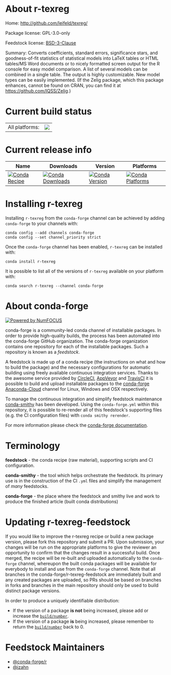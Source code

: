 About r-texreg
==============

Home: http://github.com/leifeld/texreg/

Package license: GPL-3.0-only

Feedstock license: [BSD-3-Clause](https://github.com/conda-forge/r-texreg-feedstock/blob/master/LICENSE.txt)

Summary: Converts coefficients, standard errors, significance stars, and goodness-of-fit statistics of statistical models into LaTeX tables or HTML tables/MS Word documents or to nicely formatted screen output for the R console for easy model comparison. A list of several models can be combined in a single table. The output is highly customizable. New model types can be easily implemented. (If the Zelig package, which this package enhances, cannot be found on CRAN, you can find it at <https://github.com/IQSS/Zelig>.)

Current build status
====================


<table><tr><td>All platforms:</td>
    <td>
      <a href="https://dev.azure.com/conda-forge/feedstock-builds/_build/latest?definitionId=14536&branchName=master">
        <img src="https://dev.azure.com/conda-forge/feedstock-builds/_apis/build/status/r-texreg-feedstock?branchName=master">
      </a>
    </td>
  </tr>
</table>

Current release info
====================

| Name | Downloads | Version | Platforms |
| --- | --- | --- | --- |
| [![Conda Recipe](https://img.shields.io/badge/recipe-r--texreg-green.svg)](https://anaconda.org/conda-forge/r-texreg) | [![Conda Downloads](https://img.shields.io/conda/dn/conda-forge/r-texreg.svg)](https://anaconda.org/conda-forge/r-texreg) | [![Conda Version](https://img.shields.io/conda/vn/conda-forge/r-texreg.svg)](https://anaconda.org/conda-forge/r-texreg) | [![Conda Platforms](https://img.shields.io/conda/pn/conda-forge/r-texreg.svg)](https://anaconda.org/conda-forge/r-texreg) |

Installing r-texreg
===================

Installing `r-texreg` from the `conda-forge` channel can be achieved by adding `conda-forge` to your channels with:

```
conda config --add channels conda-forge
conda config --set channel_priority strict
```

Once the `conda-forge` channel has been enabled, `r-texreg` can be installed with:

```
conda install r-texreg
```

It is possible to list all of the versions of `r-texreg` available on your platform with:

```
conda search r-texreg --channel conda-forge
```


About conda-forge
=================

[![Powered by
NumFOCUS](https://img.shields.io/badge/powered%20by-NumFOCUS-orange.svg?style=flat&colorA=E1523D&colorB=007D8A)](https://numfocus.org)

conda-forge is a community-led conda channel of installable packages.
In order to provide high-quality builds, the process has been automated into the
conda-forge GitHub organization. The conda-forge organization contains one repository
for each of the installable packages. Such a repository is known as a *feedstock*.

A feedstock is made up of a conda recipe (the instructions on what and how to build
the package) and the necessary configurations for automatic building using freely
available continuous integration services. Thanks to the awesome service provided by
[CircleCI](https://circleci.com/), [AppVeyor](https://www.appveyor.com/)
and [TravisCI](https://travis-ci.com/) it is possible to build and upload installable
packages to the [conda-forge](https://anaconda.org/conda-forge)
[Anaconda-Cloud](https://anaconda.org/) channel for Linux, Windows and OSX respectively.

To manage the continuous integration and simplify feedstock maintenance
[conda-smithy](https://github.com/conda-forge/conda-smithy) has been developed.
Using the ``conda-forge.yml`` within this repository, it is possible to re-render all of
this feedstock's supporting files (e.g. the CI configuration files) with ``conda smithy rerender``.

For more information please check the [conda-forge documentation](https://conda-forge.org/docs/).

Terminology
===========

**feedstock** - the conda recipe (raw material), supporting scripts and CI configuration.

**conda-smithy** - the tool which helps orchestrate the feedstock.
                   Its primary use is in the construction of the CI ``.yml`` files
                   and simplify the management of *many* feedstocks.

**conda-forge** - the place where the feedstock and smithy live and work to
                  produce the finished article (built conda distributions)


Updating r-texreg-feedstock
===========================

If you would like to improve the r-texreg recipe or build a new
package version, please fork this repository and submit a PR. Upon submission,
your changes will be run on the appropriate platforms to give the reviewer an
opportunity to confirm that the changes result in a successful build. Once
merged, the recipe will be re-built and uploaded automatically to the
`conda-forge` channel, whereupon the built conda packages will be available for
everybody to install and use from the `conda-forge` channel.
Note that all branches in the conda-forge/r-texreg-feedstock are
immediately built and any created packages are uploaded, so PRs should be based
on branches in forks and branches in the main repository should only be used to
build distinct package versions.

In order to produce a uniquely identifiable distribution:
 * If the version of a package **is not** being increased, please add or increase
   the [``build/number``](https://docs.conda.io/projects/conda-build/en/latest/resources/define-metadata.html#build-number-and-string).
 * If the version of a package **is** being increased, please remember to return
   the [``build/number``](https://docs.conda.io/projects/conda-build/en/latest/resources/define-metadata.html#build-number-and-string)
   back to 0.

Feedstock Maintainers
=====================

* [@conda-forge/r](https://github.com/conda-forge/r/)
* [@izahn](https://github.com/izahn/)

